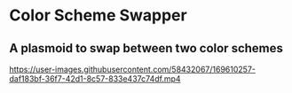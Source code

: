 # Color Scheme Swapper
## A plasmoid to swap between two color schemes




https://user-images.githubusercontent.com/58432067/169610257-daf183bf-36f7-42d1-8c57-833e437c74df.mp4

